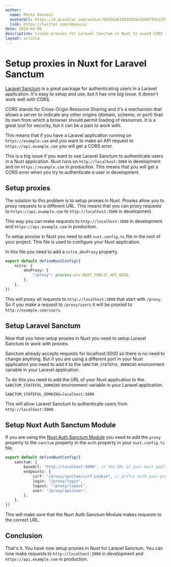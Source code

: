 ```yaml
---
author:
  name: Marko Banušić
  avatarUrl: https://0.gravatar.com/avatar/56d26a93583d2b9e3269f35e1370b6619e83e84e446c09b7fd32b69507586697?size=512
  link: https://twitter.com/mbanusic
date: 2024-01-08
description: Create proxies for Laravel Sanctum in Nuxt to avoid CORS issues.
layout: article
---
```


# Setup proxies in Nuxt for Laravel Sanctum

[Laravel Sanctum](https://laravel.com/docs/10.x/sanctum) is a great package for authenticating users in a Laravel application. It's easy to setup and use, but it has one big issue. It doesn't work well with CORS.

CORS stands for Cross-Origin Resource Sharing and it's a mechanism that allows a server to indicate any other origins (domain, scheme, or port) than its own from which a browser should permit loading of resources. It is a great tool for security, but it can be a pain to work with.

This means that if you have a Laravel application running on `https://example.com` and you want to make an API request to `https://api.example.com` you will get a CORS error.

This is a big issue if you want to use Laravel Sanctum to authenticate users in a Nuxt application. Nuxt runs on `http://localhost:3000` in development and on `https://example.com` in production. This means that you will get a CORS error when you try to authenticate a user in development.

## Setup proxies

The solution to this problem is to setup proxies in Nuxt. Proxies allow you to proxy requests to a different URL. This means that you can proxy requests to `https://api.example.com` to `http://localhost:3000` in development.

This way you can make requests to `http://localhost:3000` in development and `https://api.example.com` in production.

To setup proxies in Nuxt you need to edit `nuxt.config.ts` file in the root of your project. This file is used to configure your Nuxt application.

In this file you need to add a `nitro.devProxy` property.

```ts
export default defineNuxtConfig({
    nitro: {
        devProxy: {
            "/proxy": process.env.NUXT_PUBLIC_API_BASE,
        },
    },
})
```

This will proxy all requests to `http://localhost:3000` that start with `/proxy`. So if you make a request to `/proxy/users` it will be proxied to `http://example.com/users`.

## Setup Laravel Sanctum

Now that you have setup proxies in Nuxt you need to setup Laravel Sanctum to work with proxies.

Sanctum already accepts requests for localhost:3000 so there is no need to change anything. But if you are using a different port in your Nuxt application you need to add it to the `SANCTUM_STATEFUL_DOMAINS` environment variable in your Laravel application.

To do this you need to add the URL of your Nuxt application to the `SANCTUM_STATEFUL_DOMAINS` environment variable in your Laravel application.

```env  
SANCTUM_STATEFUL_DOMAINS=localhost:5000
```

This will allow Laravel Sanctum to authenticate users from `http://localhost:5000`.

## Setup Nuxt Auth Sanctum Module

If you are using the [Nuxt Auth Sanctum Module](https://nuxt.com/modules/nuxt-auth-sanctum) you need to add the `proxy` property to the `sanctum` property in the `auth` property in your `nuxt.config.ts` file.

```ts
export default defineNuxtConfig({
    sanctum: {
        baseUrl: "http://localhost:3000", // the URL of your Nuxt application
        endpoints: {
            csrf: "/proxy/sanctum/csrf-cookie", // prefix with your proxy prefix
            login: "/proxy/login",
            logout: "/proxy/logout",
            user: "/proxy/api/user",
        },
    },
})
```

This will make sure that the Nuxt Auth Sanctum Module makes requests to the correct URL.

## Conclusion

That's it. You have now setup proxies in Nuxt for Laravel Sanctum. You can now make requests to `http://localhost:3000` in development and `https://api.example.com` in production.
